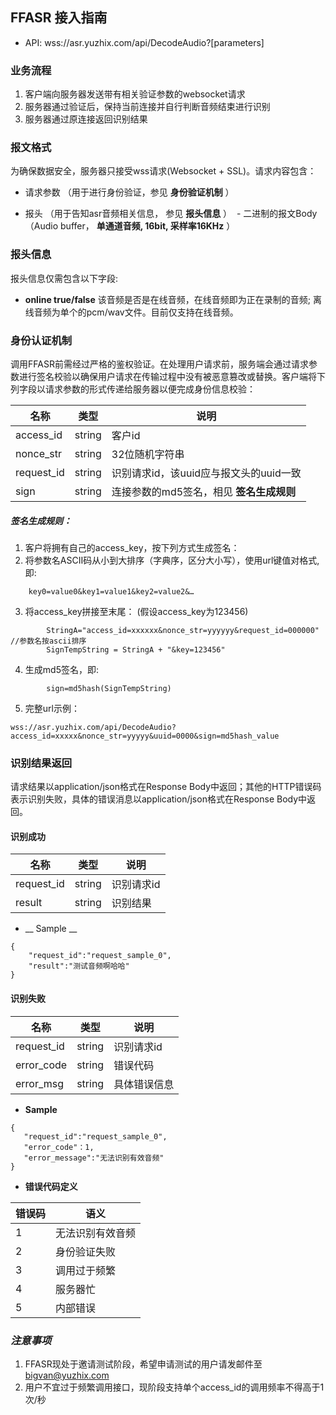 
## FFASR 接入指南

 - API: wss://asr.yuzhix.com/api/DecodeAudio?[parameters]

### 业务流程
  1. 客户端向服务器发送带有相关验证参数的websocket请求
  1. 服务器通过验证后，保持当前连接并自行判断音频结束进行识别
  1. 服务器通过原连接返回识别结果

### 报文格式
  为确保数据安全，服务器只接受wss请求(Websocket + SSL)。请求内容包含：

  * 请求参数 （用于进行身份验证，参见 __身份验证机制__ ）
  - 报头 （用于告知asr音频相关信息， 参见 __报头信息__ ）
  - 二进制的报文Body（Audio buffer， __单通道音频, 16bit, 采样率16KHz__ ） 

### 报头信息
  报头信息仅需包含以下字段:
  
  * __online  true/false__ 该音频是否是在线音频，在线音频即为正在录制的音频; 离线音频为单个的pcm/wav文件。目前仅支持在线音频。
  
### 身份认证机制
  调用FFASR前需经过严格的鉴权验证。在处理用户请求前，服务端会通过请求参数进行签名校验以确保用户请求在传输过程中没有被恶意篡改或替换。客户端将下列字段以请求参数的形式传递给服务器以便完成身份信息校验：

 | 名称 | 类型 | 说明 |
 |------|------|------|
 | access_id | string | 客户id |
 | nonce_str | string | 32位随机字符串 |
 | request_id | string | 识别请求id，该uuid应与报文头的uuid一致  |
 | sign | string | 连接参数的md5签名，相见 __签名生成规则__ |
 
##### 签名生成规则：

  1.  客户将拥有自己的access_key，按下列方式生成签名：
  2. 将参数名ASCII码从小到大排序（字典序，区分大小写），使用url键值对格式,即:
```
    key0=value0&key1=value1&key2=value2&…
```
  3. 将access_key拼接至末尾： (假设access_key为123456)
```
        StringA="access_id=xxxxxx&nonce_str=yyyyyy&request_id=000000"  //参数名按ascii排序
        SignTempString = StringA + "&key=123456"
```
  4.    生成md5签名，即:
```
        sign=md5hash(SignTempString)
```
  5. 完整url示例：
  ```
wss://asr.yuzhix.com/api/DecodeAudio?access_id=xxxxx&nonce_str=yyyyy&uuid=0000&sign=md5hash_value
```
### 识别结果返回
请求结果以application/json格式在Response Body中返回；其他的HTTP错误码表示识别失败，具体的错误消息以application/json格式在Response Body中返回。

####  __识别成功__


 | 名称 | 类型 | 说明 |
 |------|------|------|
 | request_id | string | 识别请求id |
 | result | string | 识别结果 |
 * __ Sample __
```
{
    "request_id":"request_sample_0",
    "result":"测试音频啊哈哈"
}
```

####  __识别失败__


 | 名称 | 类型 | 说明 |
 |------|------|------|
 | request_id | string | 识别请求id |
 | error_code | string | 错误代码 |
 | error_msg | string | 具体错误信息 |
 
 * __Sample__
 ```
 {
    "request_id":"request_sample_0",
    "error_code"：1,
    "error_message":"无法识别有效音频"
}
```

 *  __错误代码定义__


 | 错误码 | 语义 |
 |------|------|
 | 1 | 无法识别有效音频 |
 | 2 | 身份验证失败 |
 | 3 | 调用过于频繁 |
 | 4 | 服务器忙 |
 | 5 | 内部错误 |
 
 ### _注意事项_
 1. FFASR现处于邀请测试阶段，希望申请测试的用户请发邮件至 bigvan@yuzhix.com
 1. 用户不宜过于频繁调用接口，现阶段支持单个access_id的调用频率不得高于1次/秒
